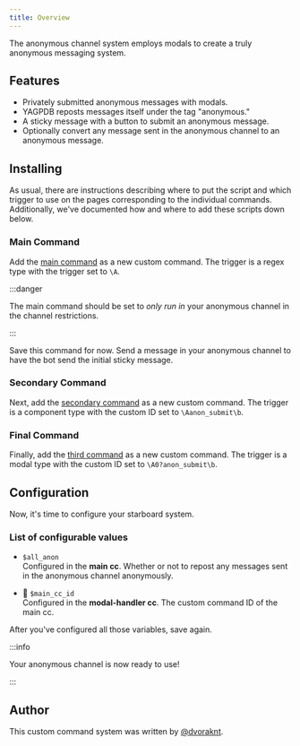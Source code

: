 ```yaml
---
title: Overview
---
```


The anonymous channel system employs modals to create a truly anonymous messaging system.

## Features

- Privately submitted anonymous messages with modals.
- YAGPDB reposts messages itself under the tag "anonymous."
- A sticky message with a button to submit an anonymous message.
- Optionally convert any message sent in the anonymous channel to an anonymous message.

## Installing

As usual, there are instructions describing where to put the script and which trigger to use on the pages corresponding to the individual commands. Additionally, we've documented how and where to add these scripts down below.

### Main Command

Add the [main command](main-cc) as a new custom command. The trigger is a regex type with the trigger set to `\A`.

:::danger

The main command should be set to _only run in_ your anonymous channel in the channel restrictions.

:::

Save this command for now. Send a message in your anonymous channel to have the bot send the initial sticky message.

### Secondary Command

Next, add the [secondary command](component-handler) as a new custom command. The trigger is a component type with the
custom ID set to `\Aanon_submit\b`.

### Final Command

Finally, add the [third command](modal-handler) as a new custom command. The trigger is a modal type with the
custom ID set to `\A0?anon_submit\b`.

## Configuration

Now, it's time to configure your starboard system.

### List of configurable values

- `$all_anon`<br />
  Configured in the **main cc**. Whether or not to repost any messages sent in the anonymous channel anonymously.

- 📌 `$main_cc_id`<br />
  Configured in the **modal-handler cc**. The custom command ID of the main cc.

After you've configured all those variables, save again.

:::info

Your anonymous channel is now ready to use!

:::

## Author

This custom command system was written by [@dvoraknt](https://github.com/dvoraknt).
